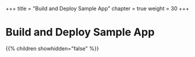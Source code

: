+++
title = "Build and Deploy Sample App"
chapter = true
weight = 30
+++

# Build and Deploy Sample App

{{% children showhidden="false" %}}
